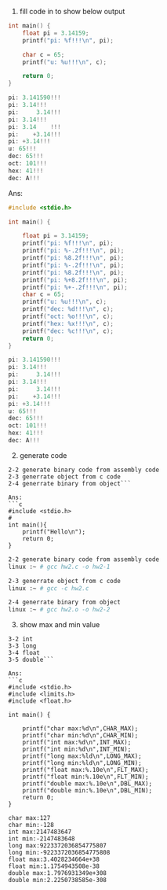 1. fill code in to show below output

```c
int main() {
    float pi = 3.14159;
    printf("pi: %f!!!\n", pi);

    char c = 65;
    printf("u: %u!!!\n", c);

    return 0;
}

pi: 3.141590!!!
pi: 3.14!!!
pi:     3.14!!!
pi: 3.14!!!
pi: 3.14    !!!
pi:    +3.14!!!
pi: +3.14!!!
u: 65!!!
dec: 65!!!
oct: 101!!!
hex: 41!!!
dec: A!!!
```

Ans:
```c
#include <stdio.h>

int main() {

    float pi = 3.14159;
    printf("pi: %f!!!\n", pi);
    printf("pi: %-.2f!!!\n", pi);
    printf("pi: %8.2f!!!\n", pi);
    printf("pi: %-.2f!!!\n", pi);
    printf("pi: %8.2f!!!\n", pi);
    printf("pi: %+8.2f!!!\n", pi);
    printf("pi: %+-.2f!!!\n", pi);
    char c = 65;
    printf("u: %u!!!\n", c);
    printf("dec: %d!!!\n", c);
    printf("oct: %o!!!\n", c);
    printf("hex: %x!!!\n", c);
    printf("dec: %c!!!\n", c);
    return 0;
}

pi: 3.141590!!!
pi: 3.14!!!
pi:     3.14!!!
pi: 3.14!!!
pi:     3.14!!!
pi:    +3.14!!!
pi: +3.14!!!
u: 65!!!
dec: 65!!!
oct: 101!!!
hex: 41!!!
dec: A!!!
```

2. generate code
```2-1 generate assembly code from c code (ex, hello world)
2-2 generate binary code from assembly code
2-3 generrate object from c code
2-4 generrate binary from object```

Ans:
```c
#include <stdio.h>
#
int main(){
    printf("Hello\n");
    return 0;
}
```
```bash
2-2 generate binary code from assembly code
linux :~ # gcc hw2.c -o hw2-1

2-3 generrate object from c code
linux :~ # gcc -c hw2.c

2-4 generrate binary from object
linux :~ # gcc hw2.o -o hw2-2
```

3. show max and min value
```3-1 char
3-2 int
3-3 long
3-4 float
3-5 double```

Ans:
```c
#include <stdio.h>
#include <limits.h>
#include <float.h>

int main() {

    printf("char max:%d\n",CHAR_MAX);
    printf("char min:%d\n",CHAR_MIN);
    printf("int max:%d\n",INT_MAX);
    printf("int min:%d\n",INT_MIN);
    printf("long max:%ld\n",LONG_MAX);
    printf("long min:%ld\n",LONG_MIN);
    printf("float max:%.10e\n",FLT_MAX);
    printf("float min:%.10e\n",FLT_MIN);
    printf("double max:%.10e\n",DBL_MAX);
    printf("double min:%.10e\n",DBL_MIN);
    return 0;
}

char max:127
char min:-128
int max:2147483647
int min:-2147483648
long max:9223372036854775807
long min:-9223372036854775808
float max:3.4028234664e+38
float min:1.1754943508e-38
double max:1.7976931349e+308
double min:2.2250738585e-308
```
